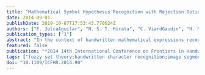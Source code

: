 ```yaml
---
title: "Mathematical Symbol Hypothesis Recognition with Rejection Option"
date: 2014-09-01
publishDate: 2019-10-07T17:53:43.770624Z
authors: ["F. JulcaAguilar", "N. S. T. Hirata", "C. ViardGaudin", "H. Mouchère", "S. Medjkoune"]
publication_types: ["1"]
abstract: "In the context of handwritten mathematical expressions recognition, a first step consist on grouping strokes (segmentation) to form symbol hypotheses: groups of strokes that might represent a symbol. Then, the symbol recognition step needs to cope with the identification of wrong segmented symbols (false hypotheses). However, previous works on symbol recognition consider only correctly segmented symbols. In this work, we focus on the problem of mathematical symbol recognition where false hypotheses need to be identified. We extract symbol hypotheses from complete handwritten mathematical expressions and train artificial neural networks to perform both symbol classification of true hypotheses and rejection of false hypotheses. We propose a new shape context-based symbol descriptor: fuzzy shape context. Evaluation is performed on a publicly available dataset that contains 101 symbol classes. Results show that the fuzzy shape context version outperforms the original shape context. Best recognition and false acceptance rates were obtained using a combination of shape contexts and online features: 86% and 17.5% respectively. As false rejection rate, we obtained 8.6% using only online features."
featured: false
publication: "*2014 14th International Conference on Frontiers in Handwriting Recognition*"
tags: ["fuzzy set theory;handwritten character recognition;image segmentation;learning (artificial intelligence);neural nets;shape recognition;mathematical symbol hypothesis recognition;rejection option;handwritten mathematical expression recognition;symbol hypotheses;wrong segmented symbols identification;false hypotheses;artificial neural networks training;shape context-based symbol descriptor;fuzzy shape context;false rejection rate;online features;Shape;Context;Handwriting recognition;Feature extraction;Neural networks;Histograms;Training;Mathematical symbol classification and rejection;symbol segmentation;shape context"]
doi: "10.1109/ICFHR.2014.90"
---
```



